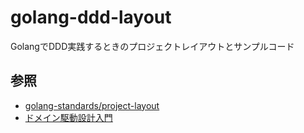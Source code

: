 # golang-ddd-layout
GolangでDDD実践するときのプロジェクトレイアウトとサンプルコード

## 参照
- [golang-standards/project-layout](https://github.com/golang-standards/project-layout)
- [ドメイン駆動設計入門](https://www.amazon.co.jp/dp/479815072X)

